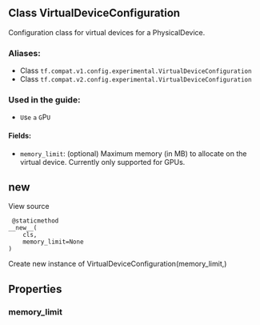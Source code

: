 ## Class VirtualDeviceConfiguration
Configuration class for virtual devices for a PhysicalDevice.
### Aliases:
- Class `tf.compat.v1.config.experimental.VirtualDeviceConfiguration`
- Class `tf.compat.v2.config.experimental.VirtualDeviceConfiguration`
### Used in the guide:
- ``U``s``e`` ``a`` ``G``P``U``
#### Fields:
- `memory_limit`: (optional) Maximum memory (in MB) to allocate on the virtual device. Currently only supported for GPUs.
## __new__
View source

```
 @staticmethod
__new__(
    cls,
    memory_limit=None
)
```
Create new instance of VirtualDeviceConfiguration(memory_limit,)
## Properties
### memory_limit
